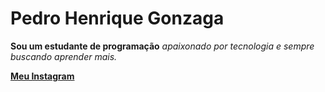 # Pedro Henrique Gonzaga

**Sou um estudante de programação** _apaixonado por tecnologia e sempre buscando aprender mais._

<a href="https://instagram.com/gonzzga_"><strong>Meu Instagram</strong></a>
